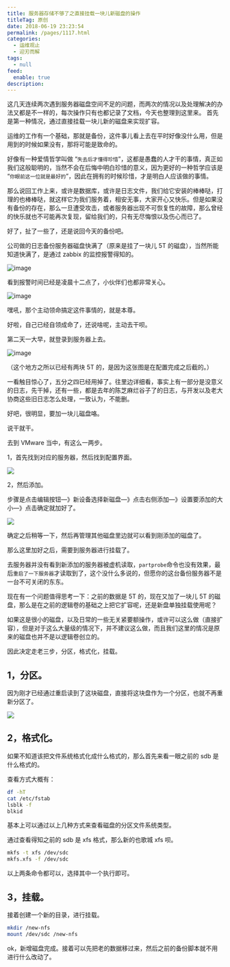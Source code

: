 ```yaml
---
title: 服务器存储不够了之直接挂载一块儿新磁盘的操作
titleTag: 原创
date: 2018-06-19 23:23:54
permalink: /pages/1117.html
categories: 
  - 运维观止
  - 迎刃而解
tags: 
  - null
feed: 
  enable: true
description: 
---
```


这几天连续两次遇到服务器磁盘空间不足的问题，而两次的情况以及处理解决的办法又都是不一样的，每次操作只有也都记录了文档，今天也整理到这里来。
首先是第一种情况，通过直接挂载一块儿新的磁盘来实现扩容。



运维的工作有一个基础，那就是备份，这件事儿看上去在平时好像没什么用，但是用到的时候如果没有，那将可能是致命的。



好像有一种爱情哲学叫做 “`失去后才懂得珍惜`”，这都是愚蠢的人才干的事情，真正如我们这般聪明的，当然不会在后悔中明白珍惜的意义，因为更好的一种哲学应该是 “`你眼前这一位就是最好的`”，因此在拥有的时候珍惜，才是明白人应该做的事情。



那么说回工作上来，或许是数据库，或许是日志文件，我们给它安装的棒棒哒，打理的也棒棒哒，就这样它为我们服务着，相安无事，大家开心又快乐。但是如果没有备份的存在，那么一旦遭受攻击，或者服务器出现不可恢复性的故障，那么曾经的快乐就也不可能再次复现，留给我们的，只有无尽悔恨以及伤心而已了。



好了，扯了一些了，还是说回今天的备份吧。



公司做的日志备份服务器磁盘快满了（原来是挂了一块儿 5T 的磁盘），当然所能知道快满了，是通过 zabbix 的监控报警得知的。





![image](http://t.eryajf.net/imgs/2021/09/458df135952b5570.jpg)





看到报警时间已经是凌晨十二点了，小伙伴们也都非常关心。





![image](http://t.eryajf.net/imgs/2021/09/a9cad01ed7d49e45.jpg)





嘿吼，那个主动领命搞定这件事情的，就是本尊。



好啦，自己已经自领成命了，还说啥呢，主动去干呗。



第二天一大早，就登录到服务器上去。





![image](http://t.eryajf.net/imgs/2021/09/08d651531e50eabe.jpg)





（这个地方之所以已经有两块 5T 的，是因为这张图是在配置完成之后截的。）



一看触目惊心了，五分之四已经用掉了。往里边详细看，事实上有一部分是没意义的日志，先干掉，还有一些，都是去年的陈芝麻烂谷子了的日志，与开发以及老大协商这些旧日志怎么处理，一致认为，不能删。



好吧，很明显，要加一块儿磁盘咯。



说干就干。



去到 VMware 当中，有这么一两步。



1，首先找到对应的服务器，然后找到配置界面。





![](http://t.eryajf.net/imgs/2021/09/a6007d977d9b7cf3.jpg)





2，然后添加。



步骤是点击编辑按钮—》新设备选择新磁盘—》点击右侧添加—》设置要添加的大小—》点击确定就加好了。





![](http://t.eryajf.net/imgs/2021/09/c50ca4fcab8eda2c.jpg)





确定之后稍等一下，然后再管理其他磁盘里边就可以看到刚添加的磁盘了。



那么这里加好之后，需要到服务器进行挂载了。



去服务器并没有看到新添加的服务器被虚机读取，`partprobe`命令也没有效果，最后`重启了一下服务器`才读取到了，这个没什么多说的，但愿你的这台备份服务器不是一台不可关闭的东东。



现在有一个问题值得思考一下：之前的数据是 5T 的，现在又加了一块儿 5T 的磁盘，那么是在之前的逻辑卷的基础之上把它扩容呢，还是新盘单独挂载使用呢？



如果这是很小的磁盘，以及日常的一些无关紧要额操作，或许可以这么做（直接扩容），但是对于这么大量级的情况下，并不建议这么做，而且我们这里的情况是原来的磁盘也并不是以逻辑卷创立的。



因此决定走老三步，分区，格式化，挂载。



## 1，分区。



因为刚才已经通过重启读到了这块磁盘，直接将这块盘作为一个分区，也就不再重新分区了。





![](http://t.eryajf.net/imgs/2021/09/9013d8aad0e5b6ff.jpg)



## 2，格式化。



如果不知道该把文件系统格式化成什么格式的，那么首先来看一眼之前的 sdb 是什么格式的。



查看方式大概有：



```sh
df -hT
cat /etc/fstab
lsblk -f
blkid
```



基本上可以通过以上几种方式来查看磁盘的分区文件系统类型。



通过查看得知之前的 sdb 是 xfs 格式，那么新的也歌城 xfs 呗。



```sh
mkfs -t xfs /dev/sdc
mkfs.xfs -f /dev/sdc
```



以上两条命令都可以，选择其中一个执行即可。



## 3，挂载。



接着创建一个新的目录，进行挂载。



```sh
mkdir /new-nfs
mount /dev/sdc /new-nfs
```



ok，新增磁盘完成。接着可以先把老的数据移过来，然后之前的备份脚本就不用进行什么改动了。
